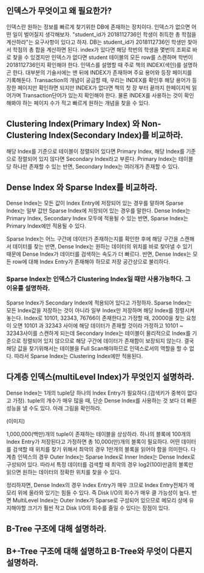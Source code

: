## 인덱스가 무엇이고 왜 필요한가?
인덱스란 원하는 정보를 빠르게 찾기위한 DB에 존재하는 장치이다.
인덱스가 없으면 어떤 일이 벌어질지 생각해보자. "student_id가 2018112736인 학생이 취득한 총 학점을 계산하라"는 요구사항이 있다고 하자.
DB는 student_id가 2018112736인 학생만 찾아서 학점의 총 합을 계산하면 된다. index가 있다면 해당 학번의 학생을 몇번의 조회로 바로 찾을 수 있겠지만
인덱스가 없다면 student 테이블의 모든 row를 스캔하며 학번이 2018112736인지 확인해야 한다.
인덱스를 설명할 때 주로 책의 INDEX(색인)를 설명하곤 한다. 대부분의 기술서에는 맨 뒤에 INDEX가 존재하며 주요 용어와 등장 페이지를 기록해둔다. Transaction의 개념이
궁금할 때, 우리는 INDEX를 확인후 해당 용어가 등장한 페이지만 확인하면 되지만 INDEX가 없다면 책의 첫 장 부터 끝까지 한페이지씩 읽어가며 Transaction단어가 있는지
확인해야 한다. 물론 INDEX를 사용하는 것이 확인해봐야 하는 페이지 수가 적고 빠르게 원하는 개념을 찾을 수 있다.

## Clustering Index(Primary Index) 와 Non-Clustering Index(Secondary Index)를 비교하라.
해당 Index를 기준으로 테이블이 정렬되어 있다면 Primary Index, 해당 Index를 기준으로 정렬되어 있지 않다면 Secondary Index라고 부른다.
Primary Index는 테이블당 하나만 존재할 수 있는 반면, Secondary Index는 여러개가 존재할 수 있다.

## Dense Index 와 Sparse Index를 비교하라.
Dense Index는 모든 값이 Index Entry에 저장되어 있는 경우를 말하며 Sparse Index는 일부 값만 Sparse Index에 저장되어 있는 경우를 말한다.
Dense Index는 Primary Index, Secondary Index 모두에 적용될 수 있는 반면, Sparse Index는 Primary Index에만 적용될 수 있다.

Sparse Index는 어느 구간에 데이터가 존재하는지를 확인한 후에 해당 구간을 스캔해서 데이터를 찾는 반면, Dense Index는 원하는 데이터의 위치를 바로 찾아낼 수 있기 때문에
Dense Index가 데이터를 검색하는 속도가 더 빠르다. 반면, Dense Index는 모든 row에 대해 Index Entry가 존재해야 하므로 저장 공간상으로 불리하다.

### Sparse Index는 인덱스가 Clustering Index일 때만 사용가능하다. 그 이유를 설명하라.
Sparse Index가 Secondary Index에 적용되어 있다고 가정하자. Sparse Index는 모든 Index값을 저장하는 것이 아니라 일부 Index만 저장하며 해당 Index를 정렬시켜 놓는다.
Index로 10101, 32343, 76766이 존재한다고 가정할 때, 20000을 찾는 요청이 오면 10101 과 32343 사이에 해당 데이터가 존재할 것이라 가정하고 10101 ~ 32343사이를 스캔하게 되는데
Secondary Index는 테이블이 물리적으로 Index를 기준으로 정렬되어 있지 않으므로 해당 구간에 데이터가 존재함이 보장되지 않는다. 결국 해당 값을 찾기위해서는
테이블을 Full Scan해야하므로 인덱스로서의 역할을 할 수 없다. 따라서 Sparse Index는 Clustering Index에만 적용된다.

## 다계층 인덱스(multiLevel Index)가 무엇인지 설명하라.
Dense Index는 1개의 tuple당 하나의 Index Entry가 필요하다.(검색키가 중복이 없다고 가정). tuple의 개수가 매우 많을 때, 단순 Dense Index를 사용하는 것 보다 더 빠른 성능을 낼 수도 있다.
아래 그림을 확인하라.

(이미지)

1,000,000(백만)개의 tuple이 존재하는 테이블을 상상하라. 하나의 블록에 100개의 Index Entry가 저장된다고 가정하면 총 10,000(만)개의 블록이 필요하다. 어떤 데이터를 검색할 때
위치를 찾기 위해서 최악의 경우 1만개의 블록을 읽어야 함을 의미한다. 다계층 인덱스의 경우 Outer Index는 Sparse Index로 Inner Index는 Dense Index로 구성되어 있다. 따라서 
특정 데이터를 검색할 때 최악의 경우 log2(100)만큼의 블록만 읽으면 원하는 데이터의 정확한 위치를 찾을 수 있다.

정리하자면, Dense Index의 경우 Index Entry가 매우 크므로 Index Entry전체가 메모리 위에 올라와 있기는 힘들 수 있다. 즉 Disk I/O의 회수가 매우 클 가능성이 높다. 반면 MultiLevel Index는
Outer Index가 Sparse로 구성되어 있으므로 메모리 상에 유지해야할 크기가 훨씬 작고 Disk I/O의 회수를 줄일 수 있다는 장점이 있다.

## B-Tree 구조에 대해 설명하라.

## B+-Tree 구조에 대해 설명하고 B-Tree와 무엇이 다른지 설명하라.
